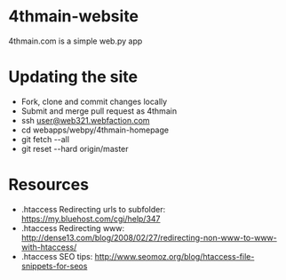 4thmain-website
===============

4thmain.com is a simple web.py app

Updating the site
=================

* Fork, clone and commit changes locally
* Submit and merge pull request as 4thmain
* ssh user@web321.webfaction.com
* cd webapps/webpy/4thmain-homepage
* git fetch  --all
* git reset --hard origin/master

Resources
=========

* .htaccess Redirecting urls to subfolder: https://my.bluehost.com/cgi/help/347
* .htaccess Redirecting www: http://dense13.com/blog/2008/02/27/redirecting-non-www-to-www-with-htaccess/
* .htaccess SEO tips: http://www.seomoz.org/blog/htaccess-file-snippets-for-seos
